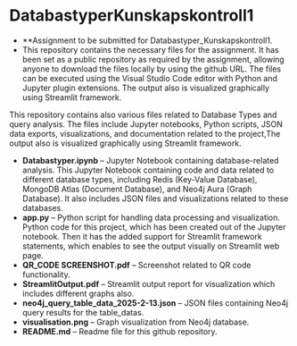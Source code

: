# DatabastyperKunskapskontroll1
- **Assignment to be submitted for Databastyper_Kunskapskontroll1.
- This repository contains the necessary files for the assignment. It has been set as a public repository as required by the 
  assignment, allowing anyone to download the files locally by using the github URL. The files can be executed using the 
  Visual Studio Code editor with Python and Jupyter plugin extensions. The output also is visualized graphically using 
  Streamlit framework.

 This repository contains also various files related to Database Types and query analysis. The files include Jupyter 
 notebooks, Python scripts, JSON data exports, visualizations, and documentation related to the project,The output also is 
 visualized graphically using Streamlit framework.

- **Databastyper.ipynb** – Jupyter Notebook containing database-related analysis. This Jupyter Notebook containing code 
 and data related to different database types, including Redis (Key-Value Database), MongoDB Atlas (Document Database), and 
 Neo4j Aura (Graph Database). It also includes JSON files and visualizations related to these databases. 
- **app.py** – Python script for handling data processing and visualization. Python code for this project, which has been 
  created out of the Jupyter notebook. Then it has the added support for Streamlit framework statements, which enables to see 
  the output visually on Streamlit web page.  
- **QR_CODE SCREENSHOT.pdf** – Screenshot related to QR code functionality.  
- **StreamlitOutput.pdf** – Streamlit output report for visualization which includes different graphs also. 
- **neo4j_query_table_data_2025-2-13.json** – JSON files containing Neo4j query results for the table_datas.  
- **visualisation.png** – Graph visualization from Neo4j database.  
- **README.md** – Readme file for this github repository.
